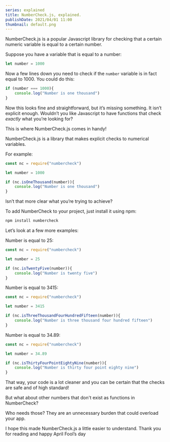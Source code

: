 ```yaml
---
series: explained
title: NumberCheck.js, explained.
publishDate: 2021/04/01 11:00
thumbnail: default.png
---
```


NumberCheck.js is a popular Javascript library for checking that a certain numeric variable is equal to a certain number.

Suppose you have a variable that is equal to a number:

```js
let number = 1000
```

Now a few lines down you need to check if the `number` variable is in fact equal to 1000. You could do this:

```js
if (number === 1000){
    console.log("Number is one thousand")
}
```

Now this looks fine and straightforward, but it’s missing something. It isn’t explicit enough. Wouldn’t you like Javascript to have functions that check *exactly* what you’re looking for?

This is where NumberCheck.js comes in handy!

NumberCheck.js is a library that makes explicit checks to numerical variables. 

For example:

```js
const nc = require("numbercheck")

let number = 1000

if (nc.isOneThousand(number)){
    console.log("Number is one thousand")
}
```

Isn’t that more clear what you’re trying to achieve?

To add NumberCheck to your project, just install it using npm:

```js
npm install numbercheck
```

Let’s look at a few more examples:

Number is equal to 25:

```js
const nc = require("numbercheck")

let number = 25

if (nc.isTwentyFive(number)){
    console.log("Number is twenty five")
}
```

Number is equal to 3415:

```js
const nc = require("numbercheck")

let number = 3415

if (nc.isThreeThousandFourHundredFifteen(number)){
    console.log("Number is three thousand four hundred fifteen")
}
```

Number is equal to 34.89:

```js
const nc = require("numbercheck")

let number = 34.89

if (nc.isThirtyFourPointEightyNine(number)){
    console.log("Number is thirty four point eighty nine")
}
```

That way, your code is a lot cleaner and you can be certain that the checks are safe and of high standard!

But what about other numbers that don't exist as functions in NumberCheck?

Who needs those? They are an unnecessary burden that could overload your app.

I hope this made NumberCheck.js a little easier to understand. Thank you for reading and happy April Fool’s day
